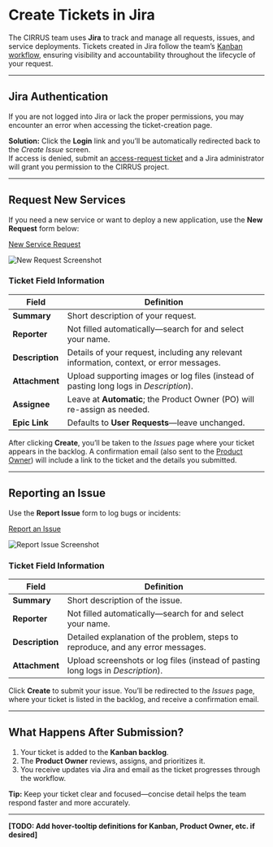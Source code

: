 # Create Tickets in Jira

The CIRRUS team uses **Jira** to track and manage all requests, issues, and service deployments. Tickets created in Jira follow the team’s [Kanban workflow](agile.md#kanban-board), ensuring visibility and accountability throughout the lifecycle of your request.

---

## Jira Authentication

If you are not logged into Jira or lack the proper permissions, you may encounter an error when accessing the ticket-creation page.

**Solution:** Click the **Login** link and you’ll be automatically redirected back to the *Create Issue* screen.  
If access is denied, submit an [access-request ticket](https://ithelp.ucar.edu/servicedesk/customer/portal/2/create/17) and a Jira administrator will grant you permission to the CIRRUS project.

---

## Request New Services

If you need a new service or want to deploy a new application, use the **New Request** form below:

[New Service Request](https://jira.ucar.edu/secure/CreateIssueDetails!init.jspa?pid=18470&issuetype=10903&customfield_10281=CCPP-108)

![New Request Screenshot](../../media/jira/user-request.png)

### Ticket Field Information

| Field        | Definition                                                                                                              |
|--------------|-------------------------------------------------------------------------------------------------------------------------|
| **Summary**  | Short description of your request.                                                                                      |
| **Reporter** | Not filled automatically—search for and select your name.                                                               |
| **Description** | Details of your request, including any relevant information, context, or error messages.                             |
| **Attachment**  | Upload supporting images or log files (instead of pasting long logs in *Description*).                                |
| **Assignee** | Leave at **Automatic**; the Product Owner (PO) will re-assign as needed.                                                |
| **Epic Link** | Defaults to **User Requests**—leave unchanged.                                                                         |

After clicking **Create**, you’ll be taken to the *Issues* page where your ticket appears in the backlog. A confirmation email (also sent to the [Product Owner](agile.md#via-the-agile-product-owner-po)) will include a link to the ticket and the details you submitted.

---

## Reporting an Issue

Use the **Report Issue** form to log bugs or incidents:

[Report an Issue](https://jira.ucar.edu/secure/CreateIssueDetails!init.jspa?pid=18470&issuetype=10905)

![Report Issue Screenshot](../../media/jira/create-issue.png)

### Ticket Field Information

| Field        | Definition                                                                                                              |
|--------------|-------------------------------------------------------------------------------------------------------------------------|
| **Summary**  | Short description of the issue.                                                                                         |
| **Reporter** | Not filled automatically—search for and select your name.                                                               |
| **Description** | Detailed explanation of the problem, steps to reproduce, and any error messages.                                     |
| **Attachment**  | Upload screenshots or log files (instead of pasting long logs in *Description*).                                      |

Click **Create** to submit your issue. You’ll be redirected to the *Issues* page, where your ticket is listed in the backlog, and receive a confirmation email.

---

## What Happens After Submission?

1. Your ticket is added to the **Kanban backlog**.  
2. The **Product Owner** reviews, assigns, and prioritizes it.  
3. You receive updates via Jira and email as the ticket progresses through the workflow.

**Tip:** Keep your ticket clear and focused—concise detail helps the team respond faster and more accurately.

---

**[TODO: Add hover-tooltip definitions for Kanban, Product Owner, etc. if desired]**
